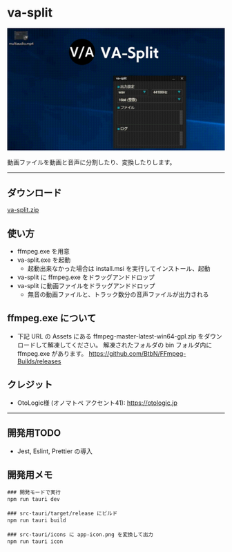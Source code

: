 # va-split
![image](document/top.gif)

動画ファイルを動画と音声に分割したり、変換したりします。

---

## ダウンロード
[va-split.zip](https://github.com/gomihitosi/va-split/releases/download/release/va-split.zip)

## 使い方
* ffmpeg.exe を用意
* va-split.exe を起動
  * 起動出来なかった場合は install.msi を実行してインストール、起動
* va-split に ffmpeg.exe をドラッグアンドドロップ
* va-split に動画ファイルをドラッグアンドドロップ
  * 無音の動画ファイルと、トラック数分の音声ファイルが出力される

## ffmpeg.exe について
* 下記 URL の Assets にある ffmpeg-master-latest-win64-gpl.zip をダウンロードして解凍してください。
解凍されたフォルダの bin フォルダ内に ffmpeg.exe があります。
https://github.com/BtbN/FFmpeg-Builds/releases

## クレジット
* OtoLogic様 (オノマトペ アクセント41): https://otologic.jp

---

## 開発用TODO
* Jest, Eslint, Prettier の導入

## 開発用メモ
```
### 開発モードで実行
npm run tauri dev

### src-tauri/target/release にビルド
npm run tauri build

### src-tauri/icons に app-icon.png を変換して出力
npm run tauri icon
```
